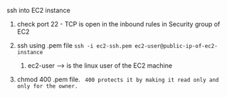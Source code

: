 ssh into EC2 instance


1. check port 22 - TCP is open in the inbound rules in Security group of EC2


2. ssh using .pem file ```ssh -i ec2-ssh.pem ec2-user@public-ip-of-ec2-instance```  
   1. ec2-user --> is the linux user of the EC2 machine
   

3. chmod 400 .pem file. ``` 400 protects it by making it read only and only for the owner.```
